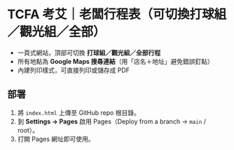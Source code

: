 # TCFA 考艾｜老闆行程表（可切換打球組／觀光組／全部）

- 一頁式網站，頂部可切換 **打球組／觀光組／全部行程**
- 所有地點為 **Google Maps 搜尋連結**（用「店名＋地址」避免錯誤釘點）
- 內建列印樣式，可直接列印或儲存成 PDF

## 部署
1. 將 `index.html` 上傳至 GitHub repo 根目錄。
2. 到 **Settings → Pages** 啟用 Pages（Deploy from a branch → `main` / root）。
3. 打開 Pages 網址即可使用。
